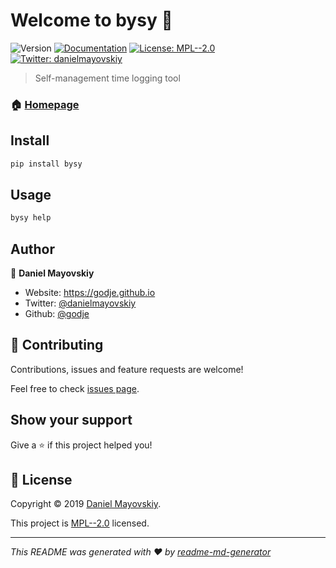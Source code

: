 # Welcome to bysy 👋
![Version](https://img.shields.io/badge/version-0.8.3-blue.svg?cacheSeconds=2592000)
[![Documentation](https://img.shields.io/badge/documentation-yes-brightgreen.svg)](https://github.com/Godje/bysy/wiki)
[![License: MPL--2.0](https://img.shields.io/badge/License-MPL--2.0-yellow.svg)](https://github.com/Godje/bysy/blob/master/LICENSE)
[![Twitter: danielmayovskiy](https://img.shields.io/twitter/follow/danielmayovskiy.svg?style=social)](https://twitter.com/danielmayovskiy)

> Self-management time logging tool

### 🏠 [Homepage](https://github.com/Godje/bysy)

## Install

```sh
pip install bysy
```

## Usage

```sh
bysy help
```

## Author

👤 **Daniel Mayovskiy**

* Website: https://godje.github.io
* Twitter: [@danielmayovskiy](https://twitter.com/danielmayovskiy)
* Github: [@godje](https://github.com/godje)

## 🤝 Contributing

Contributions, issues and feature requests are welcome!

Feel free to check [issues page](https://github.com/Godje/bysy/issues).

## Show your support

Give a ⭐️ if this project helped you!


## 📝 License

Copyright © 2019 [Daniel Mayovskiy](https://github.com/godje).

This project is [MPL--2.0](https://github.com/Godje/bysy/blob/master/LICENSE) licensed.

***
_This README was generated with ❤️ by [readme-md-generator](https://github.com/kefranabg/readme-md-generator)_
